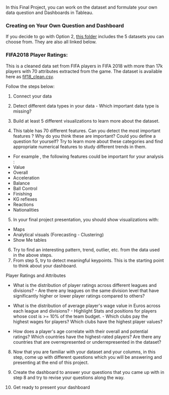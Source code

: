 
In this Final Project, you can work on the dataset and formulate your own data question and Dashboards in Tableau. 
  
### Creating on Your Own Question and Dashboard
If you decide to go with Option 2, [this folder](https://drive.google.com/drive/folders/1A02_9D5_sbLyrjnaDDiOEUvDY5qzKGJt?usp=sharing) includes the 5 datasets you can choose from. They are also all linked below. 


### FIFA2018 Player Ratings: 

This is a cleaned data set from FIFA players in FIFA 2018 with more than 17k players with 70 attributes extracted from the game. The dataset is available here as [fif18_clean.csv](https://drive.google.com/file/d/1HYMmvn4SbzOzGbrLuhUrDp742onIz4aA/view?usp=sharing).

Follow the steps below:

1. Connect your data

2. Detect different data types in your data - Which important data type is missing? 

3. Build at least 5 different visualizations to learn more about the dataset.

4. This table has 70 different features. Can you detect the most important features ? Why do you think these are important? Could you define a question for yourself? Try to learn more about these categories and find appropriate numerical features to study different trends in them. 

  - For example ,  the following features could be important for your analysis :
  - Value
  - Overall
  - Acceleration
  - Balance
  - Ball Control
  - Finishing
  - KG reflexes
  - Reactions
  - Nationalities

5. In your final project presentation, you should show visualizations with:
  - Maps
  - Analytical visuals (Forecasting - Clustering)
  - Show Me tables
6. Try to find an interesting pattern, trend, outlier, etc. from the data used in the above steps.
7. From step 5, try to detect meaningful keypoints. This is the starting point to think about your dashboard. 

Player Ratings and Attributes
- What is the distribution of player ratings across different leagues and divisions? 
      - Are there any leagues on the same division level that have significantly higher or lower player ratings compared to others?

- What is the distribution of average player's wage value in Euros across each league and divisions?
      - Highlight Stats and positions for players whose cost is >= 10% of the team budget.
      - Which clubs pay the highest wages for players? Which clubs have the highest player values?

- How does a player's age correlate with their overall and potential ratings?
Which countries have the highest-rated players? Are there any countries that are overrepresented or underrepresented in the dataset?

8. Now that you are familiar with your dataset and your columns, in this step, come up with different questions which you will be answering and presenting at the end of this project.

9. Create the dashboard to answer your questions that you came up with in step 8 and try to revise your questions along the way.

10. Get ready to present your dashboard 


